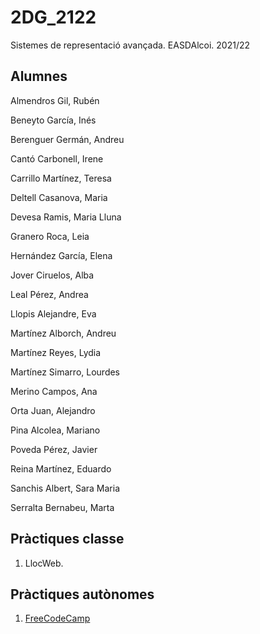 # 2DG_2122
Sistemes de representació avançada. EASDAlcoi. 2021/22

## Alumnes

Almendros Gil, Rubén

Beneyto García, Inés

Berenguer Germán, Andreu

Cantó Carbonell, Irene

Carrillo Martínez, Teresa

Deltell Casanova, Maria

Devesa Ramis, Maria Lluna

Granero Roca, Leia

Hernández García, Elena

Jover Ciruelos, Alba

Leal Pérez, Andrea

Llopis Alejandre, Eva

Martínez Alborch, Andreu

Martínez Reyes, Lydia

Martínez Simarro, Lourdes

Merino Campos, Ana

Orta Juan, Alejandro

Pina Alcolea, Mariano

Poveda Pérez, Javier

Reina Martínez, Eduardo

Sanchis Albert, Sara Maria

Serralta Bernabeu, Marta

## Pràctiques classe
1. LlocWeb.

## Pràctiques autònomes
1. [FreeCodeCamp](https://www.freecodecamp.org/)

